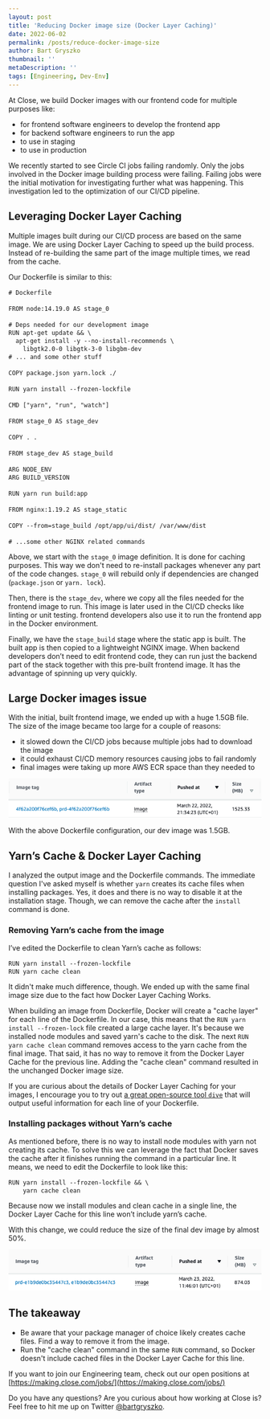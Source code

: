 ```yaml
---
layout: post
title: 'Reducing Docker image size (Docker Layer Caching)'
date: 2022-06-02
permalink: /posts/reduce-docker-image-size
author: Bart Gryszko
thumbnail: ''
metaDescription: ''
tags: [Engineering, Dev-Env]
---
```


At Close, we build Docker images with our frontend code for multiple purposes like:

- for frontend software engineers to develop the frontend app
- for backend software engineers to run the app
- to use in staging
- to use in production

We recently started to see Circle CI jobs failing randomly. Only the jobs involved in the Docker image building process were failing. Failing jobs were the initial motivation for investigating further what was happening. This investigation led to the optimization of our CI/CD pipeline.

## Leveraging Docker Layer Caching

Multiple images built during our CI/CD process are based on the same image. We are using Docker Layer Caching to speed up the build process. Instead of re-building the same part of the image multiple times, we read from the cache.

Our Dockerfile is similar to this:

```docker
# Dockerfile

FROM node:14.19.0 AS stage_0

# Deps needed for our development image
RUN apt-get update && \
  apt-get install -y --no-install-recommends \
	libgtk2.0-0 libgtk-3-0 libgbm-dev
# ... and some other stuff

COPY package.json yarn.lock ./

RUN yarn install --frozen-lockfile

CMD ["yarn", "run", "watch"]

FROM stage_0 AS stage_dev

COPY . .

FROM stage_dev AS stage_build

ARG NODE_ENV
ARG BUILD_VERSION

RUN yarn run build:app

FROM nginx:1.19.2 AS stage_static

COPY --from=stage_build /opt/app/ui/dist/ /var/www/dist

# ...some other NGINX related commands
```

Above, we start with the `stage_0` image definition. It is done for caching purposes. This way we don't need to re-install packages whenever any part of the code changes. `stage_0` will rebuild only if dependencies are changed (`package.json` or `yarn. lock`).

Then, there is the `stage_dev`, where we copy all the files needed for the frontend image to run. This image is later used in the CI/CD checks like linting or unit testing. frontend developers also use it to run the frontend app in the Docker environment.

Finally, we have the `stage_build` stage where the static app is built. The built app is then copied to a lightweight NGINX image. When backend developers don’t need to edit frontend code, they can run just the backend part of the stack together with this pre-built frontend image. It has the advantage of spinning up very quickly.

## Large Docker images issue

With the initial, built frontend image, we ended up with a huge 1.5GB file. The size of the image became too large for a couple of reasons:

- it slowed down the CI/CD jobs because multiple jobs had to download the image
- it could exhaust CI/CD memory resources causing jobs to fail randomly
- final images were taking up more AWS ECR space than they needed to

![before.png](./before.png)

With the above Dockerfile configuration, our dev image was 1.5GB.

## Yarn’s Cache & Docker Layer Caching

I analyzed the output image and the Dockerfile commands. The immediate question I've asked myself is whether `yarn` creates its cache files when installing packages. Yes, it does and there is no way to disable it at the installation stage. Though, we can remove the cache after the `install` command is done. 

### Removing Yarn’s cache from the image

I’ve edited the Dockerfile to clean Yarn’s cache as follows:

```docker
RUN yarn install --frozen-lockfile
RUN yarn cache clean
```

It didn't make much difference, though. We ended up with the same final image size due to the fact how Docker Layer Caching Works.

When building an image from Dockerfile, Docker will create a "cache layer" for each line of the Dockerfile. In our case, this means that the `RUN yarn install --frozen-lock` file created a large cache layer. It's because we installed node modules and saved yarn's cache to the disk. The next  `RUN yarn cache clean` command removes access to the yarn cache from the final image. That said, it has no way to remove it from the Docker Layer Cache for the previous line. Adding the "cache clean" command resulted in the unchanged Docker image size.

If you are curious about the details of Docker Layer Caching for your images, I encourage you to try out [a great open-source tool `dive`](https://github.com/wagoodman/dive) that will output useful information for each line of your Dockerfile.

### Installing packages without Yarn’s cache

As mentioned before, there is no way to install node modules with yarn not creating its cache. To solve this we can leverage the fact that Docker saves the cache after it finishes running the command in a particular line. It means, we need to edit the Dockerfile to look like this:

```docker
RUN yarn install --frozen-lockfile && \
	yarn cache clean
```

Because now we install modules and clean cache in a single line, the Docker Layer Cache for this line won’t include yarn’s cache.

With this change, we could reduce the size of the final dev image by almost 50%.

![after.png](./after.png)

## The takeaway

- Be aware that your package manager of choice likely creates cache files. Find a way to remove it from the image.
- Run the "cache clean" command in the same `RUN` command, so Docker doesn't include cached files in the Docker Layer Cache for this line.

If you want to join our Engineering team, check out our open positions at [https://making.close.com/jobs/](https://making.close.com/jobs/)

Do you have any questions? Are you curious about how working at Close is? Feel free to hit me up on Twitter [@bartgryszko](https://twitter.com/bartgryszko).
